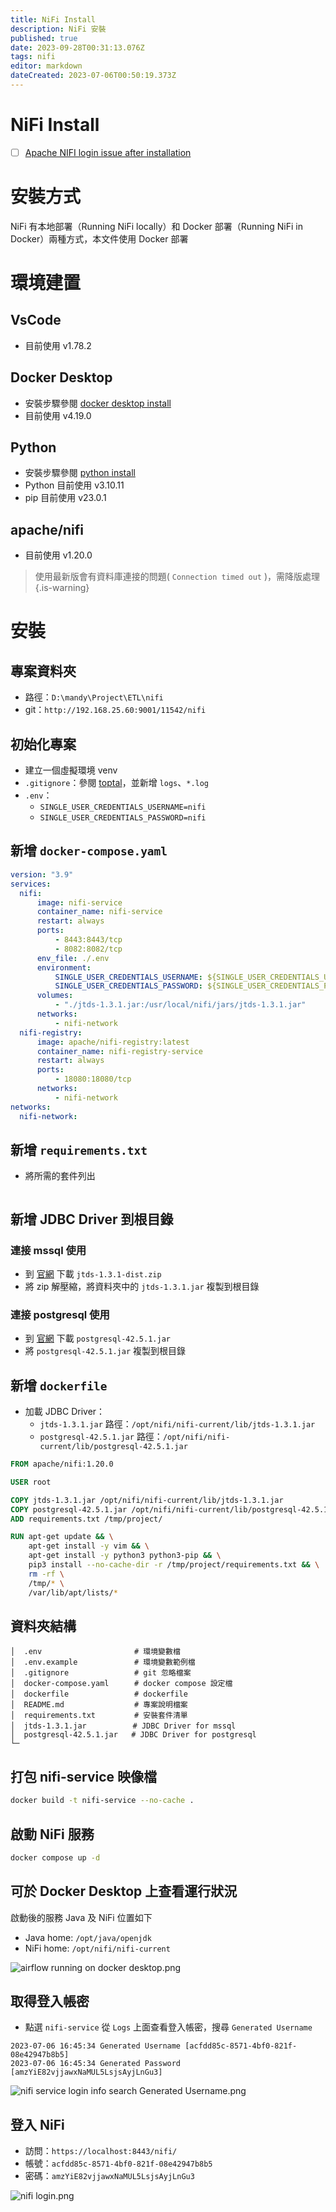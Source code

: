 ```yaml
---
title: NiFi Install
description: NiFi 安裝
published: true
date: 2023-09-28T00:31:13.076Z
tags: nifi
editor: markdown
dateCreated: 2023-07-06T00:50:19.373Z
---
```


# NiFi Install
- [ ] [Apache NIFI login issue after installation](https://stackoverflow.com/questions/68876855/apache-nifi-login-issue-after-installation)

# 安裝方式
NiFi 有本地部署（Running NiFi locally）和 Docker 部署（Running NiFi in Docker）兩種方式，本文件使用 Docker 部署

# 環境建置
## VsCode
- 目前使用 v1.78.2

## Docker Desktop
- 安裝步驟參閱 [docker desktop install](/軟體開發/學習心得/11542/Devops/Docker/DockerDesktopInstall)
- 目前使用 v4.19.0

## Python
- 安裝步驟參閱 [python install](/軟體開發/學習心得/11542/Python/PythonInstall)
- Python 目前使用 v3.10.11
- pip 目前使用 v23.0.1

## apache/nifi
- 目前使用 v1.20.0
>  使用最新版會有資料庫連接的問題( `Connection timed out` )，需降版處理
{.is-warning}


# 安裝
## 專案資料夾
- 路徑：`D:\mandy\Project\ETL\nifi`
- git：`http://192.168.25.60:9001/11542/nifi`

## 初始化專案
- 建立一個虛擬環境 venv
- `.gitignore`：參閱 [toptal](https://www.toptal.com/developers/gitignore/api/python)，並新增 `logs`、`*.log`
- `.env`：
	- `SINGLE_USER_CREDENTIALS_USERNAME=nifi`
  - `SINGLE_USER_CREDENTIALS_PASSWORD=nifi`

## 新增 `docker-compose.yaml`
```yaml
version: "3.9"
services:
  nifi:
      image: nifi-service
      container_name: nifi-service
      restart: always
      ports:
          - 8443:8443/tcp
          - 8082:8082/tcp
      env_file: ./.env
      environment:
          SINGLE_USER_CREDENTIALS_USERNAME: ${SINGLE_USER_CREDENTIALS_USERNAME}
          SINGLE_USER_CREDENTIALS_PASSWORD: ${SINGLE_USER_CREDENTIALS_PASSWORD}
      volumes:
          - "./jtds-1.3.1.jar:/usr/local/nifi/jars/jtds-1.3.1.jar"
      networks:
          - nifi-network
  nifi-registry:
      image: apache/nifi-registry:latest
      container_name: nifi-registry-service
      restart: always
      ports:
          - 18080:18080/tcp
      networks:
          - nifi-network
networks:
  nifi-network:
```

## 新增 `requirements.txt`
- 將所需的套件列出
```

```

## 新增 JDBC Driver 到根目錄
### 連接 mssql 使用
- 到 [官網](https://sourceforge.net/projects/jtds/) 下載 `jtds-1.3.1-dist.zip`
- 將 zip 解壓縮，將資料夾中的 `jtds-1.3.1.jar` 複製到根目錄

### 連接 postgresql 使用
- 到 [官網](https://mvnrepository.com/artifact/org.postgresql/postgresql/42.5.1) 下載 `postgresql-42.5.1.jar`
- 將 `postgresql-42.5.1.jar` 複製到根目錄

## 新增 `dockerfile`
- 加載 JDBC Driver：
	- `jtds-1.3.1.jar` 路徑：`/opt/nifi/nifi-current/lib/jtds-1.3.1.jar`
  - `postgresql-42.5.1.jar` 路徑：`/opt/nifi/nifi-current/lib/postgresql-42.5.1.jar`
  
```dockerfile
FROM apache/nifi:1.20.0

USER root

COPY jtds-1.3.1.jar /opt/nifi/nifi-current/lib/jtds-1.3.1.jar
COPY postgresql-42.5.1.jar /opt/nifi/nifi-current/lib/postgresql-42.5.1.jar
ADD requirements.txt /tmp/project/

RUN apt-get update && \
    apt-get install -y vim && \
    apt-get install -y python3 python3-pip && \
    pip3 install --no-cache-dir -r /tmp/project/requirements.txt && \
    rm -rf \
    /tmp/* \
    /var/lib/apt/lists/*
```

## 資料夾結構
```
│  .env                   　# 環境變數檔
│  .env.example           　# 環境變數範例檔
│  .gitignore             　# git 忽略檔案
│  docker-compose.yaml    　# docker compose 設定檔
│  dockerfile             　# dockerfile
│  README.md              　# 專案說明檔案
│  requirements.txt       　# 安裝套件清單
│  jtds-1.3.1.jar      　 　# JDBC Driver for mssql
│  postgresql-42.5.1.jar   # JDBC Driver for postgresql
└─
```

## 打包 nifi-service 映像檔
```bash
docker build -t nifi-service --no-cache .
```

## 啟動 NiFi 服務
```bash
docker compose up -d
```

## 可於 Docker Desktop 上查看運行狀況
啟動後的服務 Java 及 NiFi 位置如下
- Java home: `/opt/java/openjdk`
- NiFi home: `/opt/nifi/nifi-current`

![airflow running on docker desktop.png](http://192.168.25.60:8000/files/file_storage/36c69d7b.png)

## 取得登入帳密
- 點選 `nifi-service` 從 `Logs` 上面查看登入帳密，搜尋 `Generated Username`

```
2023-07-06 16:45:34 Generated Username [acfdd85c-8571-4bf0-821f-08e42947b8b5]
2023-07-06 16:45:34 Generated Password [amzYiE82vjjawxNaMUL5LsjsAyjLnGu3]
```

![nifi service login info search Generated Username.png](http://192.168.25.60:8000/files/file_storage/9d739715.png)


## 登入 NiFi
- 訪問：`https://localhost:8443/nifi/`
- 帳號：`acfdd85c-8571-4bf0-821f-08e42947b8b5`
- 密碼：`amzYiE82vjjawxNaMUL5LsjsAyjLnGu3`

![nifi login.png](http://192.168.25.60:8000/files/file_storage/6d593f33.png)
